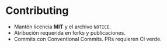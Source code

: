 # Contributing
- Mantén licencia **MIT** y el archivo `NOTICE`.
- Atribución requerida en forks y publicaciones.
- Commits con Conventional Commits. PRs requieren CI verde.
